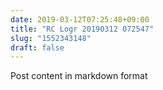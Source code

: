 ```yaml
---
date: 2019-03-12T07:25:48+09:00
title: "RC Logr 20190312 072547"
slug: "1552343148"
draft: false
---
```


Post content in markdown format
